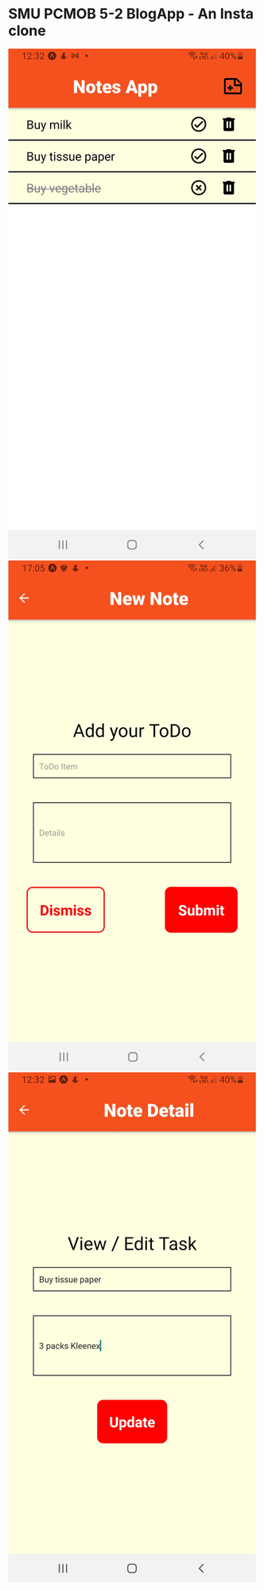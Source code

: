 # SMU PCMOB 5-2 BlogApp - An Insta clone #
![Screenshot 1](https://github.com/weihong1988/FirebaseToDo/blob/main/screenshots/app_1.jpg?raw=true)
![Screenshot 2](https://github.com/weihong1988/FirebaseToDo/blob/main/screenshots/app_2.jpg?raw=true)
![Screenshot 3](https://github.com/weihong1988/FirebaseToDo/blob/main/screenshots/app_3.jpg?raw=true)
